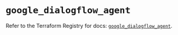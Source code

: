 # `google_dialogflow_agent`

Refer to the Terraform Registry for docs: [`google_dialogflow_agent`](https://registry.terraform.io/providers/hashicorp/google/6.25.0/docs/resources/dialogflow_agent).
